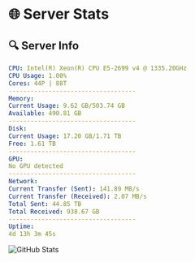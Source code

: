 # 🌐 Server Stats
## 🔍 Server Info
```yaml
CPU: Intel(R) Xeon(R) CPU E5-2699 v4 @ 1335.20GHz
CPU Usage: 1.00%
Cores: 44P | 88T
-----------------------------------
Memory:
Current Usage: 9.62 GB/503.74 GB
Available: 490.81 GB
-----------------------------------
Disk:
Current Usage: 17.20 GB/1.71 TB
Free: 1.61 TB
-----------------------------------
GPU:
No GPU detected
-----------------------------------
Network:
Current Transfer (Sent): 141.89 MB/s
Current Transfer (Received): 2.07 MB/s
Total Sent: 44.85 TB
Total Received: 938.67 GB
-----------------------------------
Uptime:
4d 13h 3m 45s
```
![GitHub Stats](https://img.shields.io/badge/Updated-2025-02-12_11:47:03-blue)